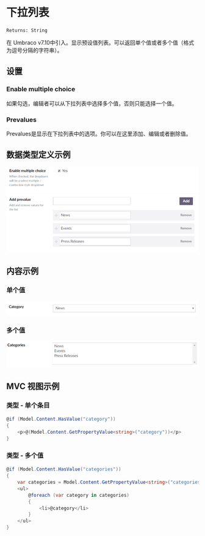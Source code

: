 # 下拉列表 #

`Returns: String`

在 Umbraco v7.10中引入。显示预设值列表。可以返回单个值或者多个值（格式为逗号分隔的字符串）。


## 设置 ##

### Enable multiple choice ###

如果勾选，编辑者可以从下拉列表中选择多个值，否则只能选择一个值。

### Prevalues ###

Prevalues是显示在下拉列表中的选项。你可以在这里添加、编辑或者删除值。

## 数据类型定义示例 ##

![Dropdown Data Type Definition](images/Dropdown-DataType.png)

## 内容示例 ##

### 单个值 ###

![Single dropdown content example](images/DropdownSingle-Content.png)

### 多个值 ###

![Multiple dropdown content example](images/DropdownMultiple-Content.png)

## MVC 视图示例 ##

### 类型 - 单个条目 ###

```csharp
@if (Model.Content.HasValue("category"))
{
    <p>@(Model.Content.GetPropertyValue<string>("category"))</p>
}
```

### 类型 - 多个值 ###

```csharp
@if (Model.Content.HasValue("categories"))
{
    var categories = Model.Content.GetPropertyValue<string>("categories").Split(',');
    <ul>
        @foreach (var category in categories)
        {
            <li>@category</li>
        }
    </ul>
}
```